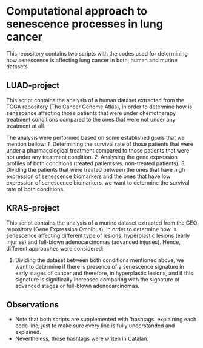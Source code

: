 # Computational approach to senescence processes in lung cancer 
This repository contains two scripts with the codes used for determining how senescence is affecting lung cancer in both, human and murine datasets. 

## LUAD-project
This script contains the analysis of a human dataset extracted from the TCGA repository (The Cancer Genome Atlas), in order to determine how is senescence affecting those patients that were under chemotherapy treatment conditions compared to the ones that were not under any treatment at all. 

The analysis were performed based on some established goals that we mention bellow: 
*1.* Determining the survival rate of those patients that were under a pharmacological treatment compared to those patients that were not under any treatment condition. 
*2.* Analysing the gene expression profiles of both conditions (treated patients vs. non-treated patients). 
*3.* Dividing the patients that were treated between the ones that have high expression of senescence biomarkers and the ones that have low expression of senescence biomarkers, we want to determine the survival rate of both conditions. 



## KRAS-project 
This script contains the analysis of a murine dataset extracted from the GEO repository (Gene Expression Omnibus), in order to determine how is senescence affecting different type of lesions: hyperplastic lesions (early injuries) and full-blown adenocarcinomas (advanced injuries). 
Hence, different approaches were considered: 
1. Dividing the dataset between both conditions mentioned above, we want to determine if there is presence of a senescence signature in early stages of cancer and therefore, in hyperplastic lesions, and if this signature is significally increased comparing with the signature of advanced stages or full-blown adenocarcinomas. 



## Observations
- Note that both scripts are supplemented with 'hashtags' explaining each code line, just to make sure every line is fully understanded and explained.
- Nevertheless, those hashtags were writen in Catalan. 
